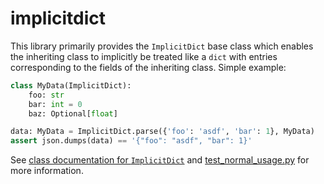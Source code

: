 # implicitdict

This library primarily provides the `ImplicitDict` base class which enables the inheriting class to implicitly be treated like a `dict` with entries corresponding to the fields of the inheriting class.  Simple example:

```python
class MyData(ImplicitDict):
    foo: str
    bar: int = 0
    baz: Optional[float]

data: MyData = ImplicitDict.parse({'foo': 'asdf', 'bar': 1}, MyData)
assert json.dumps(data) == '{"foo": "asdf", "bar": 1}'
```

See [class documentation for `ImplicitDict`](src/implicitdict/__init__.py) and [test_normal_usage.py](tests/test_normal_usage.py) for more information.
